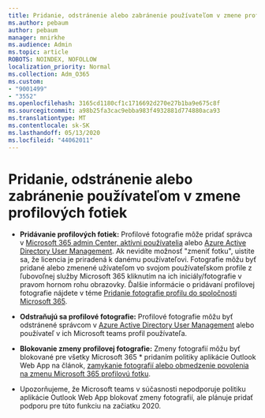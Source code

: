 ```yaml
---
title: Pridanie, odstránenie alebo zabránenie používateľom v zmene profilových fotiek
ms.author: pebaum
author: pebaum
manager: mnirkhe
ms.audience: Admin
ms.topic: article
ROBOTS: NOINDEX, NOFOLLOW
localization_priority: Normal
ms.collection: Adm_O365
ms.custom:
- "9001499"
- "3552"
ms.openlocfilehash: 3165cd1180cf1c1716692d270e27b1ba9e675c8f
ms.sourcegitcommit: a98b25fa3cac9ebba983f4932881d774880aca93
ms.translationtype: MT
ms.contentlocale: sk-SK
ms.lasthandoff: 05/13/2020
ms.locfileid: "44062011"
---
```

# <a name="add-remove-or-prevent-users-from-changing-profile-photos"></a>Pridanie, odstránenie alebo zabránenie používateľom v zmene profilových fotiek

- **Pridávanie profilových fotiek:** Profilové fotografie môže pridať správca v [Microsoft 365 admin Center, aktívni používatelia](https://admin.microsoft.com/Adminportal/Home?source=applauncher#/users) alebo [Azure Active Directory User Management](https://portal.azure.com/#blade/Microsoft_AAD_IAM/UsersManagementMenuBlade/AllUsers).  Ak nevidíte možnosť "zmeniť fotku", uistite sa, že licencia je priradená k danému používateľovi. Fotografie môžu byť pridané alebo zmenené užívateľom vo svojom používateľskom profile z ľubovoľnej služby Microsoft 365 kliknutím na ich iniciály/fotografie v pravom hornom rohu obrazovky. Ďalšie informácie o pridávaní profilovej fotografie nájdete v téme [Pridanie fotografie profilu do spoločnosti Microsoft 365](https://support.office.com/article/add-your-profile-photo-to-office-365-2eaf93fd-b3f1-43b9-9cdc-bdcd548435b7).

- **Odstraňujú sa profilové fotografie:** Profilové fotografie môžu byť odstránené správcom v [Azure Active Directory User Management](https://portal.azure.com/#blade/Microsoft_AAD_IAM/UsersManagementMenuBlade/AllUsers) alebo používateľ v ich Microsoft teams profil používateľa.

- **Blokovanie zmeny profilovej fotografie:** Zmeny fotografií môžu byť blokované pre všetky Microsoft 365 * pridaním politiky aplikácie Outlook Web App na článok, [zamykanie fotografií alebo obmedzenie povolenia na zmenu Microsoft 365 profilovú fotku](https://answers.microsoft.com/msoffice/forum/msoffice_o365admin-mso_manage/locking-photos-or-restricting-permissions-to/1d19ae4f-de5d-4c3d-a0ad-4b8b8ac32e3d).

* Upozorňujeme, že Microsoft teams v súčasnosti nepodporuje politiku aplikácie Outlook Web App blokovať zmeny fotografií, ale plánuje pridať podporu pre túto funkciu na začiatku 2020.
